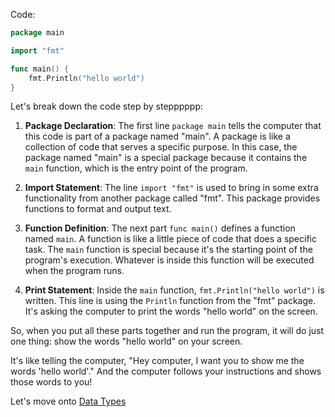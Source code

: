 Code:

```go
package main

import "fmt"

func main() {
	fmt.Println("hello world")
}
```

Let's break down the code step by stepppppp:

1. **Package Declaration**: The first line `package main` tells the computer that this code is part of a package named "main". A package is like a collection of code that serves a specific purpose. In this case, the package named "main" is a special package because it contains the `main` function, which is the entry point of the program.

2. **Import Statement**: The line `import "fmt"` is used to bring in some extra functionality from another package called "fmt". This package provides functions to format and output text.

3. **Function Definition**: The next part `func main()` defines a function named `main`. A function is like a little piece of code that does a specific task. The `main` function is special because it's the starting point of the program's execution. Whatever is inside this function will be executed when the program runs.

4. **Print Statement**: Inside the `main` function, `fmt.Println("hello world")` is written. This line is using the `Println` function from the "fmt" package. It's asking the computer to print the words "hello world" on the screen.

So, when you put all these parts together and run the program, it will do just one thing: show the words "hello world" on your screen.

It's like telling the computer, "Hey computer, I want you to show me the words 'hello world'." And the computer follows your instructions and shows those words to you!

Let's move onto [Data Types](../data%20types/logic.md)
